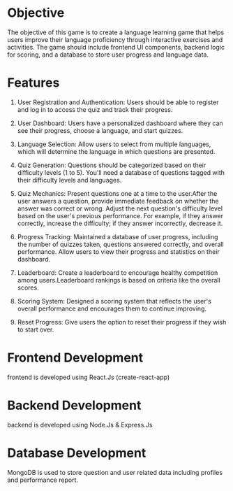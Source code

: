 # Objective
   The objective of this game is to create a language learning game that helps users improve their language proficiency through interactive exercises and activities. The 
   game should include frontend UI components, backend logic for scoring, and a database to store user progress and language data.

# Features
1. User Registration and Authentication:
   Users should be able to register and log in to access the quiz and track their progress.
2. User Dashboard:
   Users have a personalized dashboard where they can see their progress, choose a language, and start quizzes.
3. Language Selection: Allow users to select from multiple languages, which will determine the language in which questions are presented.
4. Quiz Generation: Questions should be categorized based on their difficulty levels (1 to 5). You'll need a database of questions tagged with their difficulty levels and 
   languages.

5. Quiz Mechanics: Present questions one at a time to the user.After the user answers a question, provide immediate feedback on whether the answer was correct or wrong.
   Adjust the next question's difficulty level based on the user's previous performance. For example, if they answer correctly, increase the difficulty; if they answer 
   incorrectly, decrease it.
   
6. Progress Tracking: Maintained a database of user progress, including the number of quizzes taken, questions answered correctly, and overall performance.
   Allow users to view their progress and statistics on their dashboard.
7. Leaderboard: Create a leaderboard to encourage healthy competition among users.Leaderboard rankings is based on criteria like the overall scores.
8. Scoring System: Designed a scoring system that reflects the user's overall performance and encourages them to continue improving.
9. Reset Progress: Give users the option to reset their progress if they wish to start over.




# Frontend Development
  frontend is developed using React.Js (create-react-app)

# Backend Development
  backend is developed using Node.Js & Express.Js 

# Database Development
  MongoDB is used to store question and user related data including profiles and performance report.



